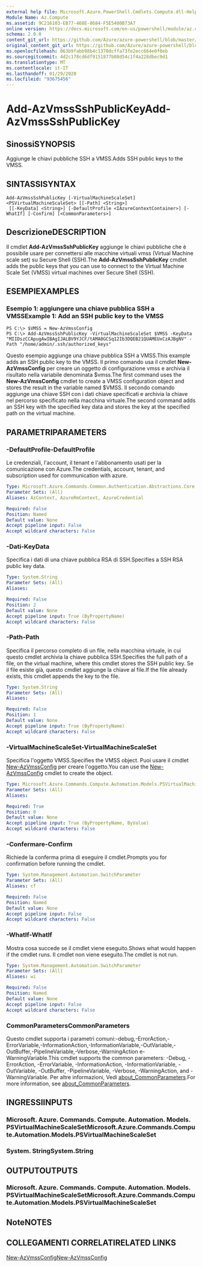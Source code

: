 ```yaml
---
external help file: Microsoft.Azure.PowerShell.Cmdlets.Compute.dll-Help.xml
Module Name: Az.Compute
ms.assetid: 9C216103-EB77-468E-8684-F5E5400B73A7
online version: https://docs.microsoft.com/en-us/powershell/module/az.compute/add-azvmsssshpublickey
schema: 2.0.0
content_git_url: https://github.com/Azure/azure-powershell/blob/master/src/Compute/Compute/help/Add-AzVmssSshPublicKey.md
original_content_git_url: https://github.com/Azure/azure-powershell/blob/master/src/Compute/Compute/help/Add-AzVmssSshPublicKey.md
ms.openlocfilehash: 063b9fabb98b4c1370dcffa73fe2ecc664e0f0eb
ms.sourcegitcommit: 4d2c178cd6df9151877b08d54c1f4a228dbec9d1
ms.translationtype: MT
ms.contentlocale: it-IT
ms.lasthandoff: 01/29/2020
ms.locfileid: "93675456"
---
```

# <span data-ttu-id="c6342-101">Add-AzVmssSshPublicKey</span><span class="sxs-lookup"><span data-stu-id="c6342-101">Add-AzVmssSshPublicKey</span></span>

## <span data-ttu-id="c6342-102">Sinossi</span><span class="sxs-lookup"><span data-stu-id="c6342-102">SYNOPSIS</span></span>
<span data-ttu-id="c6342-103">Aggiunge le chiavi pubbliche SSH a VMSS.</span><span class="sxs-lookup"><span data-stu-id="c6342-103">Adds SSH public keys to the VMSS.</span></span>

## <span data-ttu-id="c6342-104">SINTASSI</span><span class="sxs-lookup"><span data-stu-id="c6342-104">SYNTAX</span></span>

```
Add-AzVmssSshPublicKey [-VirtualMachineScaleSet] <PSVirtualMachineScaleSet> [[-Path] <String>]
 [[-KeyData] <String>] [-DefaultProfile <IAzureContextContainer>] [-WhatIf] [-Confirm] [<CommonParameters>]
```

## <span data-ttu-id="c6342-105">Descrizione</span><span class="sxs-lookup"><span data-stu-id="c6342-105">DESCRIPTION</span></span>
<span data-ttu-id="c6342-106">Il cmdlet **Add-AzVmssSshPublicKey** aggiunge le chiavi pubbliche che è possibile usare per connettersi alle macchine virtuali vmss (Virtual Machine scale set) su Secure Shell (SSH).</span><span class="sxs-lookup"><span data-stu-id="c6342-106">The **Add-AzVmssSshPublicKey** cmdlet adds the public keys that you can use to connect to the Virtual Machine Scale Set (VMSS) virtual machines over Secure Shell (SSH).</span></span>

## <span data-ttu-id="c6342-107">ESEMPI</span><span class="sxs-lookup"><span data-stu-id="c6342-107">EXAMPLES</span></span>

### <span data-ttu-id="c6342-108">Esempio 1: aggiungere una chiave pubblica SSH a VMSS</span><span class="sxs-lookup"><span data-stu-id="c6342-108">Example 1: Add an SSH public key to the VMSS</span></span>
```
PS C:\> $VMSS = New-AzVmssConfig
PS C:\> Add-AzVmssSshPublicKey -VirtualMachineScaleSet $VMSS -KeyData "MIIDszCCApugAwIBAgIJALBV9YJCF/tAMA0GCSq12Ib3DQEB21QUAMEUxCzAJBgNV" -Path "/home/admin/.ssh/authorized_keys"
```

<span data-ttu-id="c6342-109">Questo esempio aggiunge una chiave pubblica SSH a VMSS.</span><span class="sxs-lookup"><span data-stu-id="c6342-109">This example adds an SSH public key to the VMSS.</span></span>
<span data-ttu-id="c6342-110">Il primo comando usa il cmdlet **New-AzVmssConfig** per creare un oggetto di configurazione vmss e archivia il risultato nella variabile denominata $vmss.</span><span class="sxs-lookup"><span data-stu-id="c6342-110">The first command uses the **New-AzVmssConfig** cmdlet to create a VMSS configuration object and stores the result in the variable named $VMSS.</span></span>
<span data-ttu-id="c6342-111">Il secondo comando aggiunge una chiave SSH con i dati chiave specificati e archivia la chiave nel percorso specificato nella macchina virtuale.</span><span class="sxs-lookup"><span data-stu-id="c6342-111">The second command adds an SSH key with the specified key data and stores the key at the specified path on the virtual machine.</span></span>

## <span data-ttu-id="c6342-112">PARAMETRI</span><span class="sxs-lookup"><span data-stu-id="c6342-112">PARAMETERS</span></span>

### <span data-ttu-id="c6342-113">-DefaultProfile</span><span class="sxs-lookup"><span data-stu-id="c6342-113">-DefaultProfile</span></span>
<span data-ttu-id="c6342-114">Le credenziali, l'account, il tenant e l'abbonamento usati per la comunicazione con Azure.</span><span class="sxs-lookup"><span data-stu-id="c6342-114">The credentials, account, tenant, and subscription used for communication with azure.</span></span>

```yaml
Type: Microsoft.Azure.Commands.Common.Authentication.Abstractions.Core.IAzureContextContainer
Parameter Sets: (All)
Aliases: AzContext, AzureRmContext, AzureCredential

Required: False
Position: Named
Default value: None
Accept pipeline input: False
Accept wildcard characters: False
```

### <span data-ttu-id="c6342-115">-Dati</span><span class="sxs-lookup"><span data-stu-id="c6342-115">-KeyData</span></span>
<span data-ttu-id="c6342-116">Specifica i dati di una chiave pubblica RSA di SSH.</span><span class="sxs-lookup"><span data-stu-id="c6342-116">Specifies a SSH RSA public key data.</span></span>

```yaml
Type: System.String
Parameter Sets: (All)
Aliases:

Required: False
Position: 2
Default value: None
Accept pipeline input: True (ByPropertyName)
Accept wildcard characters: False
```

### <span data-ttu-id="c6342-117">-Path</span><span class="sxs-lookup"><span data-stu-id="c6342-117">-Path</span></span>
<span data-ttu-id="c6342-118">Specifica il percorso completo di un file, nella macchina virtuale, in cui questo cmdlet archivia la chiave pubblica SSH.</span><span class="sxs-lookup"><span data-stu-id="c6342-118">Specifies the full path of a file, on the virtual machine, where this cmdlet stores the SSH public key.</span></span>
<span data-ttu-id="c6342-119">Se il file esiste già, questo cmdlet aggiunge la chiave al file.</span><span class="sxs-lookup"><span data-stu-id="c6342-119">If the file already exists, this cmdlet appends the key to the file.</span></span>

```yaml
Type: System.String
Parameter Sets: (All)
Aliases:

Required: False
Position: 1
Default value: None
Accept pipeline input: True (ByPropertyName)
Accept wildcard characters: False
```

### <span data-ttu-id="c6342-120">-VirtualMachineScaleSet</span><span class="sxs-lookup"><span data-stu-id="c6342-120">-VirtualMachineScaleSet</span></span>
<span data-ttu-id="c6342-121">Specifica l'oggetto VMSS.</span><span class="sxs-lookup"><span data-stu-id="c6342-121">Specifies the VMSS object.</span></span>
<span data-ttu-id="c6342-122">Puoi usare il cmdlet [New-AzVmssConfig](./New-AzVmssConfig.md) per creare l'oggetto.</span><span class="sxs-lookup"><span data-stu-id="c6342-122">You can use the [New-AzVmssConfig](./New-AzVmssConfig.md) cmdlet to create the object.</span></span>

```yaml
Type: Microsoft.Azure.Commands.Compute.Automation.Models.PSVirtualMachineScaleSet
Parameter Sets: (All)
Aliases:

Required: True
Position: 0
Default value: None
Accept pipeline input: True (ByPropertyName, ByValue)
Accept wildcard characters: False
```

### <span data-ttu-id="c6342-123">-Confermare</span><span class="sxs-lookup"><span data-stu-id="c6342-123">-Confirm</span></span>
<span data-ttu-id="c6342-124">Richiede la conferma prima di eseguire il cmdlet.</span><span class="sxs-lookup"><span data-stu-id="c6342-124">Prompts you for confirmation before running the cmdlet.</span></span>

```yaml
Type: System.Management.Automation.SwitchParameter
Parameter Sets: (All)
Aliases: cf

Required: False
Position: Named
Default value: None
Accept pipeline input: False
Accept wildcard characters: False
```

### <span data-ttu-id="c6342-125">-WhatIf</span><span class="sxs-lookup"><span data-stu-id="c6342-125">-WhatIf</span></span>
<span data-ttu-id="c6342-126">Mostra cosa succede se il cmdlet viene eseguito.</span><span class="sxs-lookup"><span data-stu-id="c6342-126">Shows what would happen if the cmdlet runs.</span></span> <span data-ttu-id="c6342-127">Il cmdlet non viene eseguito.</span><span class="sxs-lookup"><span data-stu-id="c6342-127">The cmdlet is not run.</span></span>

```yaml
Type: System.Management.Automation.SwitchParameter
Parameter Sets: (All)
Aliases: wi

Required: False
Position: Named
Default value: None
Accept pipeline input: False
Accept wildcard characters: False
```

### <span data-ttu-id="c6342-128">CommonParameters</span><span class="sxs-lookup"><span data-stu-id="c6342-128">CommonParameters</span></span>
<span data-ttu-id="c6342-129">Questo cmdlet supporta i parametri comuni:-debug,-ErrorAction,-ErrorVariable,-InformationAction,-InformationVariable,-OutVariable,-OutBuffer,-PipelineVariable,-Verbose,-WarningAction e-WarningVariable.</span><span class="sxs-lookup"><span data-stu-id="c6342-129">This cmdlet supports the common parameters: -Debug, -ErrorAction, -ErrorVariable, -InformationAction, -InformationVariable, -OutVariable, -OutBuffer, -PipelineVariable, -Verbose, -WarningAction, and -WarningVariable.</span></span> <span data-ttu-id="c6342-130">Per altre informazioni, Vedi [about_CommonParameters](https://go.microsoft.com/fwlink/?LinkID=113216).</span><span class="sxs-lookup"><span data-stu-id="c6342-130">For more information, see [about_CommonParameters](https://go.microsoft.com/fwlink/?LinkID=113216).</span></span>

## <span data-ttu-id="c6342-131">INGRESSI</span><span class="sxs-lookup"><span data-stu-id="c6342-131">INPUTS</span></span>

### <span data-ttu-id="c6342-132">Microsoft. Azure. Commands. Compute. Automation. Models. PSVirtualMachineScaleSet</span><span class="sxs-lookup"><span data-stu-id="c6342-132">Microsoft.Azure.Commands.Compute.Automation.Models.PSVirtualMachineScaleSet</span></span>

### <span data-ttu-id="c6342-133">System. String</span><span class="sxs-lookup"><span data-stu-id="c6342-133">System.String</span></span>

## <span data-ttu-id="c6342-134">OUTPUT</span><span class="sxs-lookup"><span data-stu-id="c6342-134">OUTPUTS</span></span>

### <span data-ttu-id="c6342-135">Microsoft. Azure. Commands. Compute. Automation. Models. PSVirtualMachineScaleSet</span><span class="sxs-lookup"><span data-stu-id="c6342-135">Microsoft.Azure.Commands.Compute.Automation.Models.PSVirtualMachineScaleSet</span></span>

## <span data-ttu-id="c6342-136">Note</span><span class="sxs-lookup"><span data-stu-id="c6342-136">NOTES</span></span>

## <span data-ttu-id="c6342-137">COLLEGAMENTI CORRELATI</span><span class="sxs-lookup"><span data-stu-id="c6342-137">RELATED LINKS</span></span>

[<span data-ttu-id="c6342-138">New-AzVmssConfig</span><span class="sxs-lookup"><span data-stu-id="c6342-138">New-AzVmssConfig</span></span>](./New-AzVmssConfig.md)

